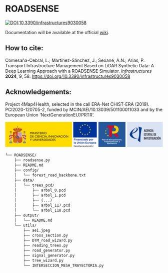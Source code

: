 # ROADSENSE

[![DOI:10.3390/infrastructures9030058](http://img.shields.io/badge/DOI-10.3390/infrastructures9030058-B31B1B.svg)](https://doi.org/10.3390/infrastructures9030058)

Documentation will be available at the official [wiki](https://github.com/LinoComesana/FRSim/wiki#forest-road-simulator-frsim).

## How to cite:
Comesaña-Cebral, L.; Martínez-Sánchez, J.; Seoane, A.N.; Arias, P. Transport Infrastructure Management Based on LiDAR Synthetic Data: A Deep Learning Approach with a ROADSENSE Simulator. _Infrastructures_ **2024**, 9, 58. https://doi.org/10.3390/infrastructures9030058

## Acknowledgements:

Project 4Map4Health, selected in the call ERA-Net CHIST-ERA (2019). PCI2020-120705-2, funded by MCIN/AEI/10.13039/501100011033 and by the European Union ‘NextGenerationEU’/PRTR’.

![Alt_Text](https://github.com/GeoTechUVigo/ROADSENSE/blob/main/utils/MICIU+NextG+PRTR+AEI.jpg)
 
```
└── ROADSENSE/
    ├── roadsense.py
    ├── README.md
    ├── config/
    │   └── forest_road_backbone.txt
    ├── data/
    │   └── trees_pcd/
    │       ├── arbol_0.pcd
    │       ├── arbol_1.pcd
    │       ├── (...)
    │       ├── arbol_117.pcd
    │       └── arbol_118.pcd
    ├── output/
    │   └── README.md
    └── utils/
        ├── aei.jpeg
        ├── cross_section.py
        ├── DTM_road_wizard.py
        ├── reading_trees.py
        ├── road_generator.py
        ├── signal_generator.py
        ├── tree_wizard.py
        └── INTERSECCION_MESH_TRAYECTORIA.py
```
